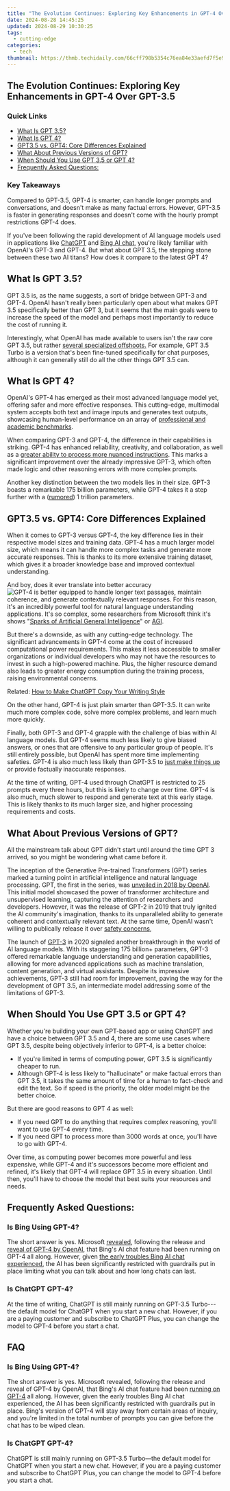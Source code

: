 ```yaml
---
title: "The Evolution Continues: Exploring Key Enhancements in GPT-4 Over GPT-3.5"
date: 2024-08-28 14:45:25
updated: 2024-08-29 10:30:25
tags:
  - cutting-edge
categories:
  - tech
thumbnail: https://thmb.techidaily.com/66cff798b5354c76ea84e33aefd7f5e9482620e0da799b4caa8592618497db5e.jpg
---
```


## The Evolution Continues: Exploring Key Enhancements in GPT-4 Over GPT-3.5

### Quick Links

* [What Is GPT 3.5?](https://techtrends.techidaily.com/step-by-step-tutorial-for-high-quality-screenshots-on-your-hp-device/)
* [What Is GPT 4?](https://instagram-videos.techidaily.com/new-2024-approved-optimizing-engagement-on-igtv-through-thoughtful-dimension-tweaks/)
* [GPT3.5 vs. GPT4: Core Differences Explained](https://screen-mirror.techidaily.com/in-2024-recommended-best-applications-for-mirroring-your-xiaomi-13t-pro-screen-drfone-by-drfone-android/)
* [What About Previous Versions of GPT?](https://screen-video-capture.techidaily.com/new-in-2024-mastery-of-geometric-design-in-minecraft-creating-circle-and-sphere-art/)
* [When Should You Use GPT 3.5 or GPT 4?](https://digital-screen-recording.techidaily.com/bandicam-your-compreayer-for-high-quality-screen-recording/)
* [Frequently Asked Questions:](https://youtube-sure.techidaily.com/24-the-best-free-cloud-based-video-editing-tools/)

### Key Takeaways

 Compared to GPT-3.5, GPT-4 is smarter, can handle longer prompts and conversations, and doesn't make as many factual errors. However, GPT-3.5 is faster in generating responses and doesn't come with the hourly prompt restrictions GPT-4 does.

 If you've been following the rapid development of AI language models used in applications like [ChatGPT](https://smart-video-editing.techidaily.com/new-how-to-find-free-sites-for-sound-effect-and-add-them-in-final-cut-pro-for-2024/) and [Bing AI chat](https://extra-approaches.techidaily.com/updated-mastering-facebook-giveaways-a-step-by-step-guide/), you're likely familiar with OpenAI's GPT-3 and GPT-4\. But what about GPT 3.5, the stepping stone between these two AI titans? How does it compare to the latest GPT 4?

##  What Is GPT 3.5?

 GPT 3.5 is, as the name suggests, a sort of bridge between GPT-3 and GPT-4\. OpenAI hasn't really been particularly open about what makes GPT 3.5 specifically better than GPT 3, but it seems that the main goals were to increase the speed of the model and perhaps most importantly to reduce the cost of running it.

 Interestingly, what OpenAI has made available to users isn't the raw core GPT 3.5, but rather [several specialized offshoots.](https://platform.openai.com/docs/models/gpt-3-5) For example, GPT 3.5 Turbo is a version that's been fine-tuned specifically for chat purposes, although it can generally still do all the other things GPT 3.5 can.

##  What Is GPT 4?

 OpenAI's GPT-4 has emerged as their most advanced language model yet, offering safer and more effective responses. This cutting-edge, multimodal system accepts both text and image inputs and generates text outputs, showcasing human-level performance on an array of [professional and academic benchmarks](https://www.insidehook.com/daily%5Fbrief/tech/gpt-4-exams-results).

 When comparing GPT-3 and GPT-4, the difference in their capabilities is striking. GPT-4 has enhanced reliability, creativity, and collaboration, as well as a [greater ability to process more nuanced instructions](https://mashable.com/article/openai-gpt-4-answers-better-than-gpt-3). This marks a significant improvement over the already impressive GPT-3, which often made logic and other reasoning errors with more complex prompts.

 Another key distinction between the two models lies in their size. GPT-3 boasts a remarkable 175 billion parameters, while GPT-4 takes it a step further with a ([rumored](https://the-decoder.com/gpt-4-has-a-trillion-parameters/)) 1 trillion parameters.

##  GPT3.5 vs. GPT4: Core Differences Explained

 When it comes to GPT-3 versus GPT-4, the key difference lies in their respective model sizes and training data. GPT-4 has a much larger model size, which means it can handle more complex tasks and generate more accurate responses. This is thanks to its more extensive training dataset, which gives it a broader knowledge base and improved contextual understanding.

 And boy, does it ever translate into better accuracy![GPT-4 is better equipped](https://extra-support.techidaily.com/new-pictorial-perfection-proven-techniques-for-stunning-photos/) to handle longer text passages, maintain coherence, and generate contextually relevant responses. For this reason, it's an incredibly powerful tool for natural language understanding applications. It's so complex, some researchers from Microsoft think it's shows "[Sparks of Artificial General Intelligence](https://arxiv.org/abs/2303.12712)" or [AGI](https://screen-video-capture.techidaily.com/new-comparative-reviews-beyond-the-norms-of-sharex-for-2024/).

 But there's a downside, as with any cutting-edge technology. The significant advancements in GPT-4 come at the cost of increased computational power requirements. This makes it less accessible to smaller organizations or individual developers who may not have the resources to invest in such a high-powered machine. Plus, the higher resource demand also leads to greater energy consumption during the training process, raising environmental concerns.

Related: [How to Make ChatGPT Copy Your Writing Style](https://solve-manuals.techidaily.com/boost-your-sites-analytics-using-our-advanced-cookiebot-technology/) 

 On the other hand, GPT-4 is just plain smarter than GPT-3.5\. It can write much more complex code, solve more complex problems, and learn much more quickly.

 Finally, both GPT-3 and GPT-4 grapple with the challenge of bias within AI language models. But GPT-4 seems much less likely to give biased answers, or ones that are offensive to any particular group of people. It's still entirely possible, but OpenAI has spent more time implementing safeties. GPT-4 is also much less likely than GPT-3.5 to [just make things up](https://youtube-help.techidaily.com/free-method-to-record-your-youtube-watching-experience-for-2024/) or provide factually inaccurate responses.

 At the time of writing, GPT-4 used through ChatGPT is restricted to 25 prompts every three hours, but this is likely to change over time. GPT-4 is also much, much slower to respond and generate text at this early stage. This is likely thanks to its much larger size, and higher processing requirements and costs.

##  What About Previous Versions of GPT?

 All the mainstream talk about GPT didn't start until around the time GPT 3 arrived, so you might be wondering what came before it.

 The inception of the Generative Pre-trained Transformers (GPT) series marked a turning point in artificial intelligence and natural language processing. GPT, the first in the series, was [unveiled in 2018 by OpenAI](https://openai.com/research/language-unsupervised). This initial model showcased the power of transformer architecture and unsupervised learning, capturing the attention of researchers and developers. However, it was the release of GPT-2 in 2019 that truly ignited the AI community's imagination, thanks to its unparalleled ability to generate coherent and contextually relevant text. At the same time, OpenAI wasn't willing to publically release it over [safety concerns](https://techcrunch.com/2019/02/17/openai-text-generator-dangerous/),

 The launch of [GPT-3](https://openai.com/blog/gpt-3-apps) in 2020 signaled another breakthrough in the world of AI language models. With its staggering 175 billion+ parameters, GPT-3 offered remarkable language understanding and generation capabilities, allowing for more advanced applications such as machine translation, content generation, and virtual assistants. Despite its impressive achievements, GPT-3 still had room for improvement, paving the way for the development of GPT 3.5, an intermediate model addressing some of the limitations of GPT-3.

##  When Should You Use GPT 3.5 or GPT 4?

 Whether you're building your own GPT-based app or using ChatGPT and have a choice between GPT 3.5 and 4, there are some use cases where GPT 3.5, despite being objectively inferior to GPT-4, is a better choice:

* If you're limited in terms of computing power, GPT 3.5 is significantly cheaper to run.
* Although GPT-4 is less likely to "hallucinate" or make factual errors than GPT 3.5, it takes the same amount of time for a human to fact-check and edit the text. So if speed is the priority, the older model might be the better choice.

 But there are good reasons to GPT 4 as well:

* If you need GPT to do anything that requires complex reasoning, you'll want to use GPT-4 every time.
* If you need GPT to process more than 3000 words at once, you'll have to go with GPT-4.

 Over time, as computing power becomes more powerful and less expensive, while GPT-4 and it's successors become more efficient and refined, it's likely that GPT-4 will replace GPT 3.5 in every situation. Until then, you'll have to choose the model that best suits your resources and needs.

##  Frequently Asked Questions:

###  Is Bing Using GPT-4?

 The short answer is yes. Microsoft [revealed](https://blogs.bing.com/search/march%5F2023/Confirmed-the-new-Bing-runs-on-OpenAI%E2%80%99s-GPT-4), following the release and [reveal of GPT-4 by OpenAI](https://program-issues.techidaily.com/mastering-mw3-comprehensive-troubleshooting-for-dev-error-6068/), that Bing's AI chat feature had been running on GPT-4 all along. However, given [the early troubles Bing AI chat experienced](https://www.reviewgeek.com/145905/i-made-bings-chat-ai-break-every-rule-and-go-insane/), the AI has been significantly restricted with guardrails put in place limiting what you can talk about and how long chats can last.

###  Is ChatGPT GPT-4?

 At the time of writing, ChatGPT is still mainly running on GPT-3.5 Turbo---the default model for ChatGPT when you start a new chat. However, if you are a paying customer and subscribe to ChatGPT Plus, you can change the model to GPT-4 before you start a chat.

## FAQ

### Is Bing Using GPT-4?

 The short answer is yes. Microsoft revealed, following the release and reveal of GPT-4 by OpenAI, that Bing's AI chat feature had been [running on GPT-4](https://blogs.bing.com/search/march%5F2023/Confirmed-the-new-Bing-runs-on-OpenAI%E2%80%99s-GPT-4) all along. However, given the early troubles Bing AI chat experienced, the AI has been significantly restricted with guardrails put in place. Bing's version of GPT-4 will stay away from certain areas of inquiry, and you're limited in the total number of prompts you can give before the chat has to be wiped clean.

### Is ChatGPT GPT-4?

 ChatGPT is still mainly running on GPT-3.5 Turbo—the default model for ChatGPT when you start a new chat. However, if you are a paying customer and subscribe to ChatGPT Plus, you can change the model to GPT-4 before you start a chat.

<ins class="adsbygoogle"
     style="display:block"
     data-ad-format="autorelaxed"
     data-ad-client="ca-pub-7571918770474297"
     data-ad-slot="1223367746"></ins>



<ins class="adsbygoogle"
     style="display:block"
     data-ad-client="ca-pub-7571918770474297"
     data-ad-slot="8358498916"
     data-ad-format="auto"
     data-full-width-responsive="true"></ins>
